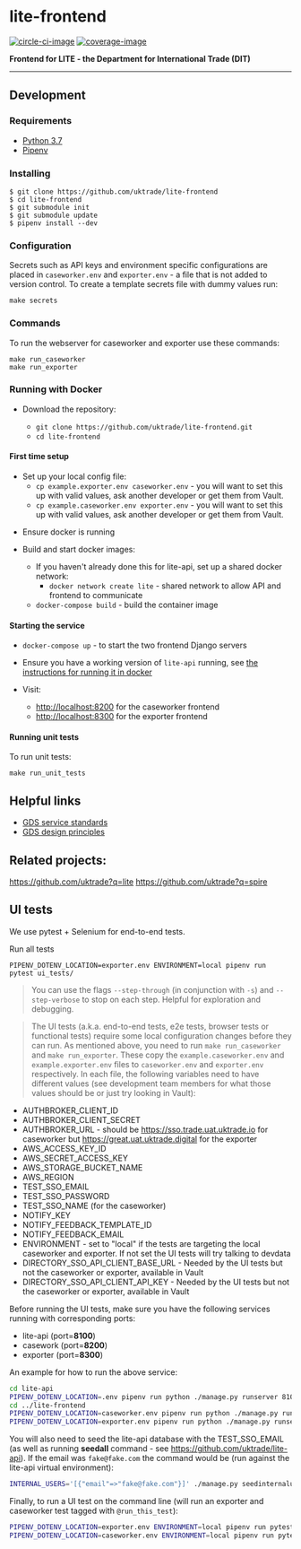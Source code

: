 # lite-frontend

[![circle-ci-image]][circle-ci]
[![coverage-image]][coverage]


**Frontend for LITE - the Department for International Trade (DIT)**

---

## Development

### Requirements

- [Python 3.7](https://www.python.org/downloads/release/python-37/)
- [Pipenv](https://pipenv.pypa.io/en/latest/)

### Installing

    $ git clone https://github.com/uktrade/lite-frontend
    $ cd lite-frontend
    $ git submodule init
    $ git submodule update
    $ pipenv install --dev

### Configuration

Secrets such as API keys and environment specific configurations are placed in `caseworker.env` and `exporter.env` - a file that is not added to version control. To create a template secrets file with dummy values run:

```
make secrets
```

### Commands

To run the webserver for caseworker and exporter use these commands:

```
make run_caseworker
make run_exporter
```

### Running with Docker

- Download the repository:

  - `git clone https://github.com/uktrade/lite-frontend.git`
  - `cd lite-frontend`

#### First time setup

  - Set up your local config file:
    - `cp example.exporter.env caseworker.env` - you will want to set this up with valid values, ask another developer or get them from Vault.
    - `cp example.caseworker.env exporter.env` - you will want to set this up with valid values, ask another developer or get them from Vault.

  * Ensure docker is running

  * Build and start docker images:
    - If you haven't already done this for lite-api, set up a shared docker network:
      - `docker network create lite` - shared network to allow API and frontend to communicate
    - `docker-compose build` - build the container image

#### Starting the service
- `docker-compose up` - to start the two frontend Django servers

- Ensure you have a working version of `lite-api` running, see [the instructions for running it
  in docker](https://github.com/uktrade/lite-api/blob/master/README.md#running-the-service-with-docker)

- Visit:
    - [http://localhost:8200](http://localhost:8200) for the caseworker frontend
    - [http://localhost:8300](http://localhost:8300) for the exporter frontend

#### Running unit tests

To run unit tests:

```
make run_unit_tests
```

## Helpful links

- [GDS service standards](https://www.gov.uk/service-manual/service-standard)
- [GDS design principles](https://www.gov.uk/design-principles)

## Related projects:

https://github.com/uktrade?q=lite
https://github.com/uktrade?q=spire

[circle-ci-image]: https://circleci.com/gh/uktrade/lite-frontend/tree/master.svg?style=svg
[circle-ci]: https://circleci.com/gh/uktrade/lite-frontend/tree/master
[coverage-image]: https://api.codeclimate.com/v1/badges/7bb724ad7dc3c9be3733/test_coverage
[coverage]: https://codeclimate.com/github/uktrade/lite-frontend/test_coverage

## UI tests

We use pytest + Selenium for end-to-end tests.

Run all tests

    PIPENV_DOTENV_LOCATION=exporter.env ENVIRONMENT=local pipenv run pytest ui_tests/

> You can use the flags `--step-through` (in conjunction with `-s`) and `--step-verbose` to stop on each step. Helpful for exploration and debugging.

> The UI tests (a.k.a. end-to-end tests, e2e tests, browser tests or functional tests) require some local configuration
changes before they can run. As mentioned above, you need to run `make run_caseworker` and `make run_exporter`.
These copy the `example.caseworker.env` and `example.exporter.env` files to `caseworker.env` and `exporter.env`
respectively. In each file, the following variables need to have different values (see development team members for
what those values should be or just try looking in Vault):

* AUTHBROKER_CLIENT_ID 
* AUTHBROKER_CLIENT_SECRET
* AUTHBROKER_URL - should be https://sso.trade.uat.uktrade.io for caseworker but https://great.uat.uktrade.digital
  for the exporter
* AWS_ACCESS_KEY_ID
* AWS_SECRET_ACCESS_KEY
* AWS_STORAGE_BUCKET_NAME
* AWS_REGION
* TEST_SSO_EMAIL
* TEST_SSO_PASSWORD
* TEST_SSO_NAME (for the caseworker)
* NOTIFY_KEY
* NOTIFY_FEEDBACK_TEMPLATE_ID
* NOTIFY_FEEDBACK_EMAIL
* ENVIRONMENT - set to "local" if the tests are targeting the local caseworker 
  and exporter. If not set the UI tests will try talking to devdata
* DIRECTORY_SSO_API_CLIENT_BASE_URL - Needed by the UI tests but not the caseworker or exporter, available
  in Vault
* DIRECTORY_SSO_API_CLIENT_API_KEY - Needed by the UI tests but not the caseworker or exporter, available
  in Vault

Before running the UI tests, make sure you have the following services running with corresponding ports:

* lite-api (port=**8100**)
* casework (port=**8200**)
* exporter (port=**8300**)

An example for how to run the above service:

```bash
cd lite-api
PIPENV_DOTENV_LOCATION=.env pipenv run python ./manage.py runserver 8100
cd ../lite-frontend
PIPENV_DOTENV_LOCATION=caseworker.env pipenv run python ./manage.py runserver 8200
PIPENV_DOTENV_LOCATION=exporter.env pipenv run python ./manage.py runserver 8300
```

You will also need to seed the lite-api database with the TEST_SSO_EMAIL (as well as running **seedall** 
command - see https://github.com/uktrade/lite-api). If the email was `fake@fake.com` the 
command would be (run against the lite-api virtual environment):

```bash
INTERNAL_USERS='[{"email"=>"fake@fake.com"}]' ./manage.py seedinternalusers
```

Finally, to run a UI test on the command line (will run an exporter and caseworker test tagged with `@run_this_test`):

```bash
PIPENV_DOTENV_LOCATION=exporter.env ENVIRONMENT=local pipenv run pytest -m "run_this_test" ui_tests/exporter
PIPENV_DOTENV_LOCATION=caseworker.env ENVIRONMENT=local pipenv run pytest -m "run_this_test" ui_tests/caseworker/
```